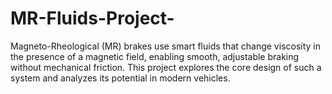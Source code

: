 # MR-Fluids-Project-
Magneto-Rheological (MR) brakes use smart fluids that change viscosity in the presence of a magnetic field, enabling smooth, adjustable braking without mechanical friction. This project explores the core design of such a system and analyzes its potential in modern vehicles. 
